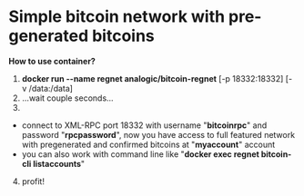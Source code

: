 Simple bitcoin network with pre-generated bitcoins
==================================================

**How to use container?**

1. **docker run --name regnet analogic/bitcoin-regnet** [-p 18332:18332] [-v /data:/data]
2. ...wait couple seconds...
3. 
  - connect to XML-RPC port 18332 with username "**bitcoinrpc**" and password "**rpcpassword**", now you have access to full featured network with pregenerated and confirmed bitcoins at "**myaccount**" account
  - you can also work with command line like "**docker exec regnet bitcoin-cli listaccounts**"
4. profit!
